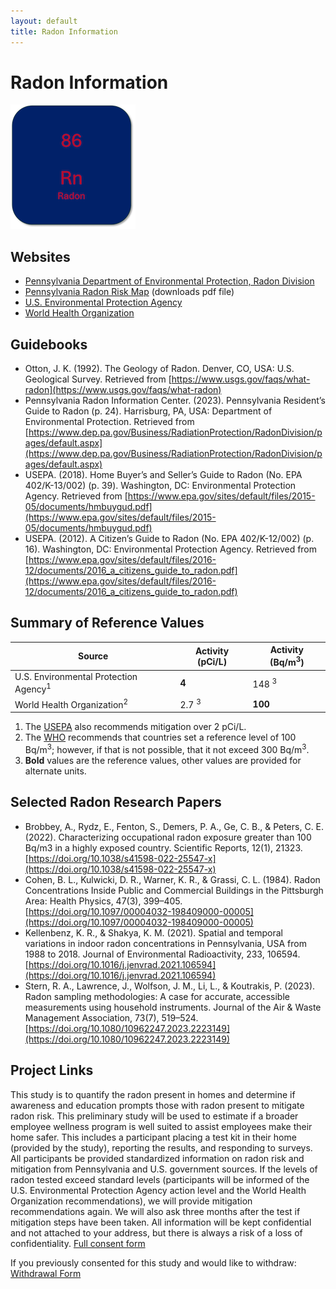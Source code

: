 ```yaml
---
layout: default
title: Radon Information
---
```


# Radon Information

<img src="radon.png" alt="Radon icon" width="200" height="199">  

## Websites  
- [Pennsylvania Department of Environmental Protection, Radon Division](https://www.dep.pa.gov/Business/RadiationProtection/RadonDivision/pages/default.aspx)  
- [Pennsylvania Radon Risk Map](https://Fwww.epa.gov/sites/default/files/2014-08/documents/pennsylvania.pdf) (downloads pdf file)  
- [U.S. Environmental Protection Agency](https://www.epa.gov/radon)  
- [World Health Organization](https://www.who.int/news-room/fact-sheets/detail/radon-and-health)  

## Guidebooks  
- Otton, J. K. (1992). The Geology of Radon. Denver, CO, USA: U.S. Geological Survey. Retrieved from [https://www.usgs.gov/faqs/what-radon](https://www.usgs.gov/faqs/what-radon)  
- Pennsylvania Radon Information Center. (2023). Pennsylvania Resident’s Guide to Radon (p. 24). Harrisburg, PA, USA: Department of Environmental Protection. Retrieved from [https://www.dep.pa.gov/Business/RadiationProtection/RadonDivision/pages/default.aspx](https://www.dep.pa.gov/Business/RadiationProtection/RadonDivision/pages/default.aspx)  
- USEPA. (2018). Home Buyer’s and Seller’s Guide to Radon (No. EPA 402/K-13/002) (p. 39). Washington, DC: Environmental Protection Agency. Retrieved from [https://www.epa.gov/sites/default/files/2015-05/documents/hmbuygud.pdf](https://www.epa.gov/sites/default/files/2015-05/documents/hmbuygud.pdf)  
- USEPA. (2012). A Citizen’s Guide to Radon (No. EPA 402/K-12/002) (p. 16). Washington, DC: Environmental Protection Agency. Retrieved from [https://www.epa.gov/sites/default/files/2016-12/documents/2016_a_citizens_guide_to_radon.pdf](https://www.epa.gov/sites/default/files/2016-12/documents/2016_a_citizens_guide_to_radon.pdf)  

## Summary of Reference Values  

|Source |Activity (pCi/L) |Activity (Bq/m<sup>3</sup>) |  
|---|---|---|  
|U.S. Environmental Protection Agency<sup>1</sup> |**4** |148 <sup>3</sup> |  
|World Health Organization<sup>2</sup> |2.7 <sup>3</sup> |**100** |  

1. The [USEPA](https://www.epa.gov/radon/what-epas-action-level-radon-and-what-does-it-mean) also recommends mitigation over 2 pCi/L.  
2. The [WHO](https://www.who.int/news-room/fact-sheets/detail/radon-and-health) recommends that countries set a reference level of 100 Bq/m<sup>3</sup>; however, if that is not possible, that it not exceed 300 Bq/m<sup>3</sup>.  
3. **Bold** values are the reference values, other values are provided for alternate units.  

## Selected Radon Research Papers  
- Brobbey, A., Rydz, E., Fenton, S., Demers, P. A., Ge, C. B., & Peters, C. E. (2022). Characterizing occupational radon exposure greater than 100 Bq/m3 in a highly exposed country. Scientific Reports, 12(1), 21323. [https://doi.org/10.1038/s41598-022-25547-x](https://doi.org/10.1038/s41598-022-25547-x)  
- Cohen, B. L., Kulwicki, D. R., Warner, K. R., & Grassi, C. L. (1984). Radon Concentrations Inside Public and Commercial Buildings in the Pittsburgh Area: Health Physics, 47(3), 399–405. [https://doi.org/10.1097/00004032-198409000-00005](https://doi.org/10.1097/00004032-198409000-00005)  
- Kellenbenz, K. R., & Shakya, K. M. (2021). Spatial and temporal variations in indoor radon concentrations in Pennsylvania, USA from 1988 to 2018. Journal of Environmental Radioactivity, 233, 106594. [https://doi.org/10.1016/j.jenvrad.2021.106594](https://doi.org/10.1016/j.jenvrad.2021.106594)  
- Stern, R. A., Lawrence, J., Wolfson, J. M., Li, L., & Koutrakis, P. (2023). Radon sampling methodologies: A case for accurate, accessible measurements using household instruments. Journal of the Air & Waste Management Association, 73(7), 519–524. [https://doi.org/10.1080/10962247.2023.2223149](https://doi.org/10.1080/10962247.2023.2223149)  

## Project Links  
This study is to quantify the radon present in homes and determine if awareness and education prompts those with radon present to mitigate radon risk.  This preliminary study will be used to estimate if a broader employee wellness program is well suited to assist employees make their home safer. This includes a participant placing a test kit in their home (provided by the study), reporting the results, and responding to surveys. All participants be provided standardized information on radon risk and mitigation from Pennsylvania and U.S. government sources.  If the levels of radon tested exceed standard levels (participants will be informed of the U.S. Environmental Protection Agency action level and the World Health Organization recommendations), we will provide mitigation recommendations again.  We will also ask three months after the test if mitigation steps have been taken. All information will be kept confidential and not attached to your address, but there is always a risk of a loss of confidentiality.  [Full consent form](https://duq.box.com/s/vvf1xn2la5zztmuskpbhudhion0bhs21)  

If you previously consented for this study and would like to withdraw: [Withdrawal Form](https://duq.az1.qualtrics.com/jfe/form/SV_eUUWkbICyBsbO5g)  



